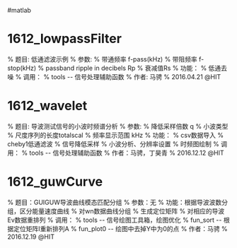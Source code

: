 #matlab


# 1612_lowpassFilter

% 题目: 低通滤波示例
% 参数: 
% 		带通频率 f-pass(kHz)
% 		带阻频率 f-stop(kHz)
% 		passband ripple in decibels Rp
% 		衰减值Rs
% 功能：
%       低通去噪
% 调用：
%       tools   -- 信号处理辅助函数
% 作者: 马骋
% 2016.04.21 @HIT


# 1612_wavelet

% 题目: 导波测试信号的小波时频谱分析
% 参数: 
% 		降低采样倍数 q
% 		小波类型
% 		尺度序列的长度totalscal
% 		频率显示范围 kHz
% 功能：
%       csv数据导入
%       cheby1低通滤波
%       信号降低采样
%       小波分析、分辨率设置
%       时频图绘制
% 调用：
%       tools   -- 信号处理辅助函数
% 作者：马骋，丁昊青
% 2016.12.12 @HIT

# 1612_guwCurve


% 题目：GUIGUW导波曲线模态匹配分组
% 参数：无
% 功能：根据导波波数分组，区分能量速度曲线
% 		对wn数据曲线分组
% 		生成定位矩阵
% 		对相应的导波Ev数据重排列
% 调用：
%       tools       -- 信号绘图工具箱，绘图优化
%       fun_sort    -- 根据定位矩阵I重新排列A
%       fun_plot0   -- 绘图中去掉Y中为0的点
% 作者：马骋
% 2016.12.19 @HIT
















